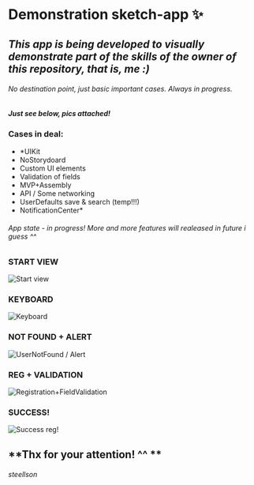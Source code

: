 # **Demonstration sketch-app** ✨

## *This app is being developed to visually demonstrate part of the skills of the owner of this repository, that is, me :)* 

###### No destination point, just basic important cases. Always in progress.
##### Just see below, pics attached!

### **Cases in deal:**

* *UIKit
* NoStorydoard
* Custom UI elements
* Validation of fields
* MVP+Assembly
* API / Some networking 
* UserDefaults save & search (temp!!!)
* NotificationCenter*

###### App state - in progress! More and more features will realeased in future i guess ^^


### **START VIEW**
![Start view](https://github.com/steellson/fieldsValidation/blob/main/img/start.png "When your are not onboarded")
### **KEYBOARD**
![Keyboard](https://github.com/steellson/fieldsValidation/blob/main/img/keyboard%2Bfields.png "As you see, conetnt goes up")
### **NOT FOUND + ALERT**
![UserNotFound / Alert](https://github.com/steellson/fieldsValidation/blob/main/img/userNotFound.png "Subclass from UIAlertController, configurated / Seach in UD")
### **REG + VALIDATION**
![Registration+FieldValidation](https://github.com/steellson/fieldsValidation/blob/main/img/registrationValidation.png "Regex checks, painfully  but works")
### **SUCCESS!**
![Success reg!](https://github.com/steellson/fieldsValidation/blob/main/img/successReg.jpeg "If all fields are filled right - acc is created! Your can enter with this data on first page and transfered to Home screeen")



## **Thx for your attention! ^^ **

###### _steellson_
